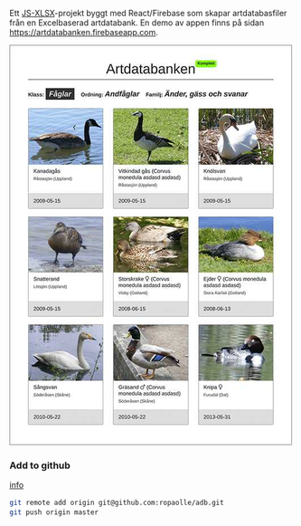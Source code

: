 Ett [JS-XLSX](https://github.com/SheetJS/js-xlsx)-projekt byggt med React/Firebase som skapar artdatabasfiler från en Excelbaserad artdatabank. En demo av appen finns på sidan https://artdatabanken.firebaseapp.com.

![Example](/data/example-small.jpg)

### Add to github 
[info](https://help.github.com/articles/adding-an-existing-project-to-github-using-the-command-line/)
``` bash
git remote add origin git@github.com:ropaolle/adb.git
git push origin master
```
